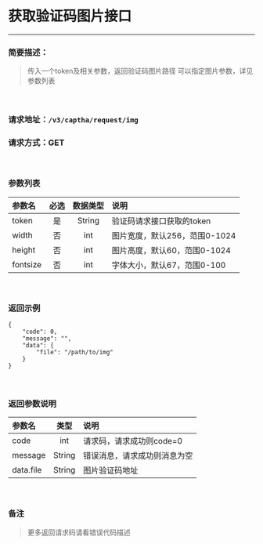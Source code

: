 　
# 获取验证码图片接口
---
### 简要描述：
>传入一个token及相关参数，返回验证码图片路径
>可以指定图片参数，详见参数列表

　　　　

### 请求地址：```/v3/captha/request/img```

### 请求方式：GET

　

### 参数列表

 参数名 | 必选 | 数据类型 | 说明 
 :------ | :----:| :--------: |:---- 
 token|是|String|验证码请求接口获取的token
 width|否|int|图片宽度，默认256，范围0-1024
 height|否|int|图片高度，默认60，范围0-1024
 fontsize|否|int|字体大小，默认67，范围0-100
　

### 返回示例
```
{
    "code": 0,
    "message": "",
    "data": {
        "file": "/path/to/img"
    }
}
```
　

### 返回参数说明

参数名 | 类型 | 说明
:---   |:---: |:---
code | int | 请求码，请求成功则code=0
message | String | 错误消息，请求成功则消息为空
data.file|String|图片验证码地址
　

### 备注
>更多返回请求码请看错误代码描述